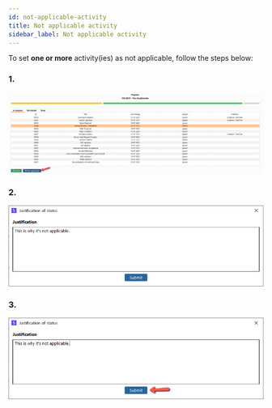 ```yaml
---
id: not-applicable-activity
title: Not applicable activity
sidebar_label: Not applicable activity
---
```


To set **one or more** activity(ies) as not applicable, follow the steps below:

### **1.**
![img](../../../../static/img/burp-extension/management_tab/playbook_tab/in_progress/not_applicable/1.png)

### **2.**
![img](../../../../static/img/burp-extension/management_tab/playbook_tab/in_progress/not_applicable/2.png)

### **3.**
![img](../../../../static/img/burp-extension/management_tab/playbook_tab/in_progress/not_applicable/3.png)